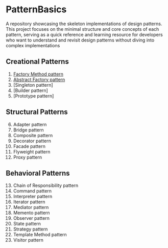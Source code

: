 # PatternBasics
A repository showcasing the skeleton implementations of design patterns. This project focuses on the minimal structure and core concepts of each pattern, serving as a quick reference and learning resource for developers who want to understand and revisit design patterns without diving into complex implementations
## Creational Patterns
1. [Factory Method pattern](https://github.com/RomanSkochko/PatternBasics/blob/main/src/main/java/org/example/PatternBasics/factory_method/processor/PaymentProcessor.java)
2. [Abstract Factory pattern](https://github.com/RomanSkochko/PatternBasics/blob/main/src/main/java/org/example/PatternBasics/abstractfactory/Example.java)
3. [Singleton pattern]
4. [Builder pattern]
5. [Prototype pattern]

## Structural Patterns
6. Adapter pattern
7. Bridge pattern
8. Composite pattern
9. Decorator pattern
10. Facade pattern
11. Flyweight pattern
12. Proxy pattern

## Behavioral Patterns
13. Chain of Responsibility pattern
14. Command pattern
15. Interpreter pattern
16. Iterator pattern
17. Mediator pattern
18. Memento pattern
19. Observer pattern
20. State pattern
21. Strategy pattern
22. Template Method pattern
23. Visitor pattern
